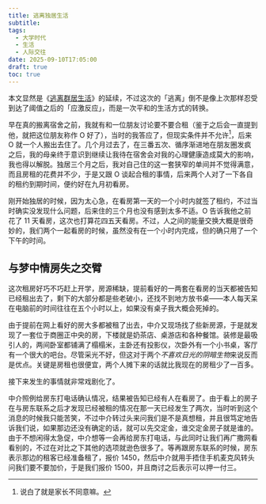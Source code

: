 ```yaml
---
title: 逃离独居生活
subtitle:
tags:
  - 大学时代
  - 生活
  - 人际交往
date: 2025-09-10T17:05:00
draft: true
toc: true
---
```


本文显然是《[逃离群居生活](/posts/逃离群居生活/)》的延续，不过这次的「逃离」倒不是像上次那样忍受到达了阈值之后的「应激反应」，而是一次平和的生活方式的转换。<!--more-->

早在真的搬离宿舍之前，我就有和一位朋友讨论要不要合租（鉴于之后会一直提到他，就把这位朋友称作 O 好了），当时的我答应了，但现实条件并不允许[^1]，后来 O 就一个人搬出去住了。几个月过去了，在三番五次、循序渐进地在朋友圈发疯之后，我的母亲终于意识到继续让我待在宿舍会对我的心理健康造成莫大的影响，我也得以解脱。独居三个月之后，我对自己住的这一套狭窄的单间并不觉得满意，而且房租的花费并不少，于是又跟 O 谈起合租的事情，后来两个人对了一下各自的租约到期时间，便约好在九月初看房。

刚开始独居的时候，因为太心急，在看房第一天的一个小时内就签了租约，不过当时确实没发现什么问题，后来住的三个月也没有感到太多不适。O 告诉我他之前花了 11 天看房，这次也打算花四五天看房。不过，人之间的能量交换大概是很奇妙的，我们两个一起看房的时候，虽然没有在一个小时内完成，但的确只用了一个下午的时间。

## 与梦中情房失之交臂

这次租房好巧不巧赶上开学，房源稀缺，提前看好的一两套在看房的当天都被告知已经租出去了，剩下的大部分都是些老破小，还找不到地方放书桌——本人每天呆在电脑前的时间往往在五个小时以上，如果没有桌子我大概会死掉的。

由于提前在网上看好的房大多都被租了出去，中介又现场找了些新房源，于是就发现了一套位于商圈正中央的房，下楼就是奶茶店、桌游店和各种餐馆。装修是最吸引人的，两间卧室都铺满了榻榻米，主卧还有投影仪，次卧外有一个小书桌，客厅有一个很大的吧台。尽管采光不好，但这对于两个*不喜欢日光的阴暗生物*来说反而是优点。关键是房租也很便宜，两个人摊下来的话就比我现在的房租少了一百多。

接下来发生的事情就非常戏剧化了。

中介照例给房东打电话确认情况，结果被告知已经有人在看房了。由于看上的房子在与房东联系之后才发现已经被租的情况在那一天已经发生了两次，当时听到这个消息的时候我只能苦笑，不过中介转过头来问我们是不是真想租，并且很笃定地告诉我们说，如果那边还没有确定的话，就可以先交定金，谁交定金房子就是谁的。由于不想闲得太急促，中介想等一会再给房东打电话，与此同时让我们再广撒网看看别的，不过在对比之下其他的选项就逊色很多了。等再跟房东联系的时候，房东表示那边的租客已经准备租了，报价 1450，然后中介就用手捂住手机麦克风转头问我们要不要加价，于是我们报价 1500，并且商讨之后表示可以押一付三。

[^1]: 说白了就是家长不同意嘛。
